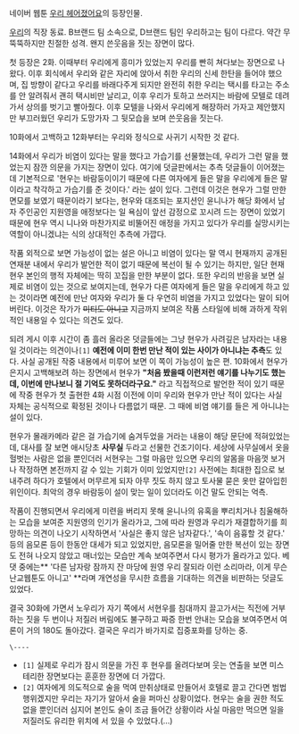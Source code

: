 네이버 웹툰 [우리 헤어졌어요](%EC%9A%B0%EB%A6%AC%20%ED%97%A4%EC%96%B4%EC%A1%8C%EC%96%B4%EC%9A%94.md)의 등장인물.

[우리](%EB%85%B8%EC%9A%B0%EB%A6%AC.md)의 직장 동료. B브랜드 팀 소속으로, D브랜드 팀인 우리하고는 팀이
다르다. 약간 무뚝뚝하지만 친절한 성격. 왠지 쓴웃음을 짓는 장면이 많다.

첫 등장은 2화. 이때부터 우리에게 흥미가 있었는지 우리를 빤히 쳐다보는 장면으로 나왔다. 이후 회식에서 우리와 같은 자리에 앉아서 취한
우리의 신세 한탄을 들어야 했으며, 집 방향이 같다고 우리를 바래다주게 되지만 완전히 취한 우리는 택시를 타고는 주소를 안 알려줘서 괜히
택시비만 날리고, 이후 우리가 토하고 쓰러지는 바람에 모텔로 데려가서 상의를 벗기고 빨아줬다. 이후 모텔을 나와서 우리에게 해장하러 가자고
제안했지만 부끄러웠던 우리가 도망가자 그 뒷모습을 보며 쓴웃음을 짓는다.

10화에서 고백하고 12화부터는 우리와 정식으로 사귀기 시작한 것 같다.

14화에서 우리가 비염이 있다는 말을 했다고 가습기를 선물했는데, 우리가 그런 말을 했었는지 잠깐 의문을 가지는 장면이 있다. 여기에
덧글판에서는 추측 덧글들이 이어졌는데 기본적으로 '현우는 바람둥이이기 때문에 다른 여자에게 들은 말을 우리에게 들은 말이라고 착각하고
가습기를 준 것이다.' 라는 설이 있다. 그런데 이것은 현우가 그럴 만한 면모를 보였기 때문이라기 보다는, 현우와 대조되는 포지션인 윤니나가
해당 화에서 남자 주인공인 지원영을 애정보다는 일 욕심이 앞선 감정으로 꼬시려 드는 장면이 있었기 때문에 현우 역시 니나와 마찬가지로
비뚤어진 애정을 가지고 있다가 우리를 실망시키는 역할이 아니겠냐는 식의 상대적인 추측에 가깝다.

작품 외적으로 보면 가능성이 없는 설은 아니고 비염이 있다는 말 역시 현재까지 공개된 연재분 내에서 우리가 발언한 적이 없기 때문에 복선이
될 수 있기는 하지만, 일단 현재 현우 본인의 행적 자체에는 딱히 꼬집을 만한 부분이 없다. 또한 우리의 반응을 보면 실제로 비염이 있는
것으로 보여지는데, 현우가 다른 여자에게 들은 말을 우리에게 하고 있는 것이라면 예전에 만난 여자와 우리가 둘 다 우연히 비염을 가지고
있었다는 말이 되어버린다. 이것은 작가가 <del>미티도 아니고</del> 지금까지 보여온 작품 스타일에 비해 과하게 작위적인 내용일 수
있다는 의견도 있다.

되려 게시 이후 시간이 좀 흘러 올라온 덧글들에는 그냥 현우가 사려깊은 남자라는 내용일 것이라는 의견이나`[1]` **예전에 이미 한번 만난
적이 있는 사이가 아니냐는 추측**도 있다. 사실 공개된 작중 내용에서 미루어 보면 이 쪽이 가능성이 높은 편. 10화에서 현우가 은지시
고백해보려 하는 장면에서 현우가 **"처음 봤을때 이런저런 얘기를 나누기도 했는데, 이번에 만나보니 절 기억도 못하더라구요."** 라고
직접적으로 발언한 적이 있기 때문에 작중 현우가 첫 출현한 4화 시점 이전에 이미 우리와 현우가 만난 적이 있다는 사실 자체는 공식적으로
확정된 것이나 다름없기 때문. 그 때에 비염 얘기를 들은 게 아니냐는 설이 있다.

현우가 몰래카메라 같은 걸 가습기에 숨겨두었을 거라는 내용이 해당 문단에 적혀있었는데, 대사를 잘 보면 애시당초 **사무실** 두라고 선물한
건조기이다. 세상에 사무실에서 옷을 헐벗는 사람은 없을 뿐인더러 서현우는 그럴 마음만 있으면 우리의 알몸을 마음껏 보거나 작정하면 본전까지
갈 수 있는 기회가 이미 있었지만`[2]` 사전에는 최대한 집으로 보내주려 하다가 호텔에서 머무르게 되자 아무 짓도 하지 않고 토사물 묻은
옷만 갈아입힌 위인이다. 최악의 경우 바람둥이 설이 맞는 일이 있더라도 이건 말도 안되는 억측.

작품이 진행되면서 우리에게 미련을 버리지 못해 윤니나의 유혹을 뿌리치거나 침울해하는 모습을 보여준 지원영의 인기가 올라가고, 그에 따라
원영과 우리가 재결합하기를 희망하는 의견이 나오기 시작하면서 '사실은 좋지 않은 남자같다.', '속이 음흉할 것 같다.' 등의 음모론 등이
한동안 대세가 되고 있었지만, 음모론을 밀어줄 만한 복선이 있는 장면도 전혀 나오지 않았고 매너있는 모습만 계속 보여주면서 다시 평가가
올라가고 있다. 베댓 중에는** '다른 남자랑 잠까지 잔 마당에 원영 우리 잘되라 이런 소리마라, 이게 무슨 난교웹툰도 아니고' **라며
개연성을 무시한 흐름을 기대하는 의견을 비판하는 덧글도 있었다.

결국 30화에 가면서 노우리가 자기 쪽에서 서현우를 침대까지 끌고가서는 직전에 거부하는 짓을 두 번이나 저질러 버림에도 불구하고 짜증 한번
안내는 모습을 보여주면서 여론이 거의 180도 돌아갔다. 결국은 우리가 바가지로 집중포화를 당하는 중.

`\----`

  * `[1]` 실제로 우리가 잠시 의문을 가진 후 현우를 올려다보며 웃는 연출을 보면 미스테리한 장면보다는 훈훈한 장면에 더 가깝다.
  * `[2]` 여자에게 의도적으로 술을 먹여 만취상태로 만들어서 호텔로 끌고 간다면 범법 행위겠지만 우리는 자기가 알아서 술을 퍼마신 상황이었다. 현우는 술을 권한 적도 없을 뿐인더러 심지어 본인도 술이 조금 들어간 상황이라 사실 마음만 먹으면 일을 저질러도 유리한 위치에 서 있을 수 있었다.(…)

